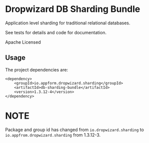 # Dropwizard DB Sharding Bundle

Application level sharding for traditional relational databases.

See tests for details and code for documentation.

Apache Licensed

## Usage

The project dependencies are:
```
<dependency>
    <groupId>io.appform.dropwizard.sharding</groupId>
    <artifactId>db-sharding-bundle</artifactId>
    <version>1.3.12-4</version>
</dependency>
```
# NOTE
Package and group id has changed from `io.dropwizard.sharding` to `io.appfrom.dropwizard.sharding` from 1.3.12-3.
